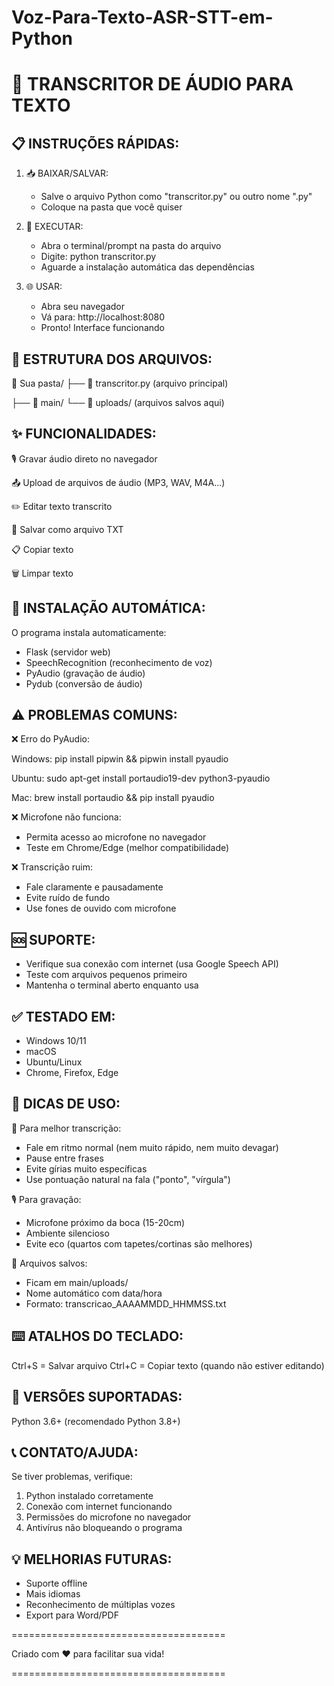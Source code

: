 # Voz-Para-Texto-ASR-STT-em-Python


🎤 TRANSCRITOR DE ÁUDIO PARA TEXTO
=====================================

📋 INSTRUÇÕES RÁPIDAS:
----------------------

1. 📥 BAIXAR/SALVAR:
   - Salve o arquivo Python como "transcritor.py" ou outro nome ".py"
   - Coloque na pasta que você quiser

2. 🚀 EXECUTAR:
   - Abra o terminal/prompt na pasta do arquivo
   - Digite: python transcritor.py
   - Aguarde a instalação automática das dependências

3. 🌐 USAR:
   - Abra seu navegador
   - Vá para: http://localhost:8080
   - Pronto! Interface funcionando

📁 ESTRUTURA DOS ARQUIVOS:
-------------------------
📂 Sua pasta/
├── 📄 transcritor.py (arquivo principal)

├── 📂 main/
    └── 📂 uploads/ (arquivos salvos aqui)

✨ FUNCIONALIDADES:
------------------

🎙️ Gravar áudio direto no navegador

📤 Upload de arquivos de áudio (MP3, WAV, M4A...)

✏️ Editar texto transcrito

💾 Salvar como arquivo TXT

📋 Copiar texto

🗑️ Limpar texto

🔧 INSTALAÇÃO AUTOMÁTICA:
------------------------
O programa instala automaticamente:
- Flask (servidor web)
- SpeechRecognition (reconhecimento de voz)
- PyAudio (gravação de áudio)
- Pydub (conversão de áudio)


⚠️ PROBLEMAS COMUNS:
-------------------

❌ Erro do PyAudio:


Windows: pip install pipwin && pipwin install pyaudio

Ubuntu: sudo apt-get install portaudio19-dev python3-pyaudio  

Mac: brew install portaudio && pip install pyaudio

❌ Microfone não funciona:
- Permita acesso ao microfone no navegador
- Teste em Chrome/Edge (melhor compatibilidade)

❌ Transcrição ruim:
- Fale claramente e pausadamente
- Evite ruído de fundo
- Use fones de ouvido com microfone

🆘 SUPORTE:
-----------
- Verifique sua conexão com internet (usa Google Speech API)
- Teste com arquivos pequenos primeiro
- Mantenha o terminal aberto enquanto usa

✅ TESTADO EM:
--------------
- Windows 10/11
- macOS
- Ubuntu/Linux
- Chrome, Firefox, Edge

🎯 DICAS DE USO:
----------------
📝 Para melhor transcrição:
- Fale em ritmo normal (nem muito rápido, nem muito devagar)
- Pause entre frases
- Evite gírias muito específicas
- Use pontuação natural na fala ("ponto", "vírgula")

🎙️ Para gravação:
- Microfone próximo da boca (15-20cm)
- Ambiente silencioso
- Evite eco (quartos com tapetes/cortinas são melhores)

💾 Arquivos salvos:
- Ficam em main/uploads/
- Nome automático com data/hora
- Formato: transcricao_AAAAMMDD_HHMMSS.txt

⌨️ ATALHOS DO TECLADO:
---------------------
Ctrl+S = Salvar arquivo
Ctrl+C = Copiar texto (quando não estiver editando)

🔄 VERSÕES SUPORTADAS:
----------------------
Python 3.6+ (recomendado Python 3.8+)

📞 CONTATO/AJUDA:
-----------------
Se tiver problemas, verifique:
1. Python instalado corretamente
2. Conexão com internet funcionando
3. Permissões do microfone no navegador
4. Antivírus não bloqueando o programa

💡 MELHORIAS FUTURAS:
--------------------
- Suporte offline
- Mais idiomas
- Reconhecimento de múltiplas vozes
- Export para Word/PDF

=====================================

Criado com ❤️ para facilitar sua vida!

=====================================
